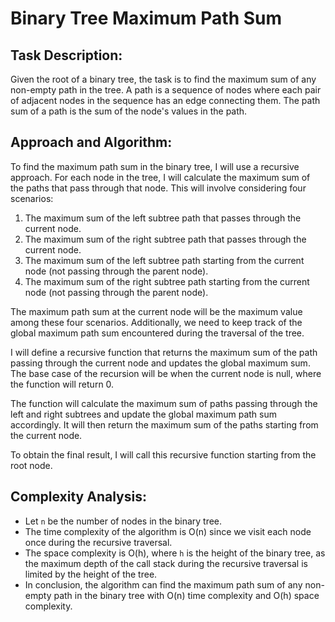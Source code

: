 # Binary Tree Maximum Path Sum

## Task Description:
Given the root of a binary tree, the task is to find the maximum sum of any non-empty path in the tree. A path is a sequence of nodes where each pair of adjacent nodes in the sequence has an edge connecting them. The path sum of a path is the sum of the node's values in the path.

## Approach and Algorithm:
To find the maximum path sum in the binary tree, I will use a recursive approach. For each node in the tree, I will calculate the maximum sum of the paths that pass through that node. This will involve considering four scenarios:

1. The maximum sum of the left subtree path that passes through the current node.
2. The maximum sum of the right subtree path that passes through the current node.
3. The maximum sum of the left subtree path starting from the current node (not passing through the parent node).
4. The maximum sum of the right subtree path starting from the current node (not passing through the parent node).

The maximum path sum at the current node will be the maximum value among these four scenarios. Additionally, we need to keep track of the global maximum path sum encountered during the traversal of the tree.

I will define a recursive function that returns the maximum sum of the path passing through the current node and updates the global maximum sum. The base case of the recursion will be when the current node is null, where the function will return 0.

The function will calculate the maximum sum of paths passing through the left and right subtrees and update the global maximum path sum accordingly. It will then return the maximum sum of the paths starting from the current node.

To obtain the final result, I will call this recursive function starting from the root node.

## Complexity Analysis:
- Let `n` be the number of nodes in the binary tree.
- The time complexity of the algorithm is O(n) since we visit each node once during the recursive traversal.
- The space complexity is O(h), where `h` is the height of the binary tree, as the maximum depth of the call stack during the recursive traversal is limited by the height of the tree.
- In conclusion, the algorithm can find the maximum path sum of any non-empty path in the binary tree with O(n) time complexity and O(h) space complexity.
